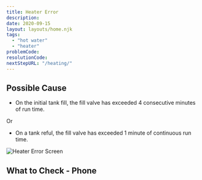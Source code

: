 ```yaml
---
title: Heater Error
description:
date: 2020-09-15
layout: layouts/home.njk
tags:
  - "hot water"
  - "heater"
problemCode:
resolutionCode:
nextStepURL: "/heating/"
---
```

## Possible Cause

- On the initial tank fill, the fill valve has exceeded 4 consecutive minutes of run time.

Or

- On a tank reful, the fill valve has exceeded 1 minute of continuous run time.

![Heater Error Screen](/images/error_heater.png)

## What to Check - Phone

